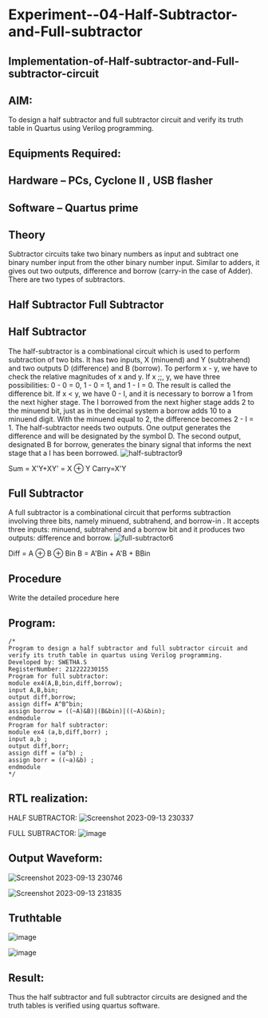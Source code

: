# Experiment--04-Half-Subtractor-and-Full-subtractor
## Implementation-of-Half-subtractor-and-Full-subtractor-circuit
## AIM:
To design a half subtractor and full subtractor circuit and verify its truth table in Quartus using Verilog programming.

## Equipments Required:
## Hardware – PCs, Cyclone II , USB flasher
## Software – Quartus prime
## Theory
Subtractor circuits take two binary numbers as input and subtract one binary number input from the other binary number input. Similar to adders, it gives out two outputs, difference and borrow (carry-in the case of Adder). There are two types of subtractors.

## Half Subtractor Full Subtractor
## Half Subtractor
The half-subtractor is a combinational circuit which is used to perform subtraction of two bits. It has two inputs, X (minuend) and Y (subtrahend) and two outputs D (difference) and B (borrow). To perform x - y, we have to check the relative magnitudes of x and y. If x ;;, y, we have three possibilities: 0 - 0 = 0, 1 - 0 = 1, and 1 - I = 0. The result is called the difference bit. If x < y, we have 0 - I, and it is necessary to borrow a 1 from the next higher stage. The I borrowed from the next higher stage adds 2 to the minuend bit, just as in the decimal system a borrow adds 10 to a minuend digit. With the minuend equal to 2, the difference becomes 2 - I = 1. The half-subtractor needs two outputs. One output generates the difference and will be designated by the symbol D. The second output, designated B for borrow, generates the binary signal that informs the next stage that a I has been borrowed.
![half-subtractor9](https://user-images.githubusercontent.com/36288975/166112538-58c3bc7c-ee5d-4e6a-ac8d-8e8328efe27a.png)


Sum = X'Y+XY' = X ⊕ Y
Carry=X'Y

## Full Subtractor
A full subtractor is a combinational circuit that performs subtraction involving three bits, namely minuend, subtrahend, and borrow-in . It accepts three inputs: minuend, subtrahend and a borrow bit and it produces two outputs: difference and borrow. 
![full-subtractor6](https://user-images.githubusercontent.com/36288975/166112541-24c68359-3de8-4674-ae22-8272ffc385ed.png)


Diff = A ⊕ B ⊕ Bin B = A'Bin + A'B + BBin

## Procedure



Write the detailed procedure here 


## Program:
```
/*
Program to design a half subtractor and full subtractor circuit and verify its truth table in quartus using Verilog programming.
Developed by: SWETHA.S
RegisterNumber: 212222230155
Program for full subtractor:
module ex4(A,B,bin,diff,borrow);
input A,B,bin;
output diff,borrow;
assign diff= A^B^bin;
assign borrow = ((~A)&B)|(B&bin)|((~A)&bin);
endmodule
Program for half subtractor:
module ex4 (a,b,diff,borr) ;
input a,b ;
output diff,borr;
assign diff = (a^b) ;
assign borr = ((~a)&b) ;
endmodule
*/
```
## RTL realization:
HALF SUBTRACTOR:
![Screenshot 2023-09-13 230337](https://github.com/swethaselvarajm/Experiment--03-Half-Subtractor-and-Full-subtractor/assets/119525603/57b75e63-0ece-488f-a415-3b7d4b62632e)

FULL SUBTRACTOR:
![image](https://github.com/swethaselvarajm/Experiment--03-Half-Subtractor-and-Full-subtractor/assets/119525603/a021d435-8630-4dc1-95a1-f4dcfddfe704)

## Output Waveform:
![Screenshot 2023-09-13 230746](https://github.com/swethaselvarajm/Experiment--03-Half-Subtractor-and-Full-subtractor/assets/119525603/35cebaf3-d8e8-4d63-bed6-a747e560eb62)

![Screenshot 2023-09-13 231835](https://github.com/swethaselvarajm/Experiment--03-Half-Subtractor-and-Full-subtractor/assets/119525603/c1062f63-3401-49ef-b402-4c2711082e7b)

## Truthtable
![image](https://github.com/swethaselvarajm/Experiment--03-Half-Subtractor-and-Full-subtractor/assets/119525603/0d758131-9740-46d3-806c-a350af7a587c)

![image](https://github.com/swethaselvarajm/Experiment--03-Half-Subtractor-and-Full-subtractor/assets/119525603/50b3393b-9788-4eb6-ba13-8330c1b3f0bc) 

## Result:
Thus the half subtractor and full subtractor circuits are designed and the truth tables is verified using quartus software.
